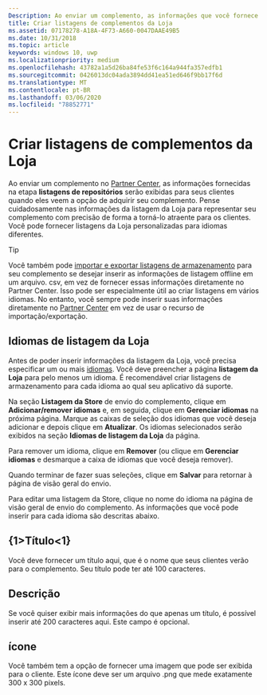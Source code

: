 ```yaml
---
Description: Ao enviar um complemento, as informações que você fornece na etapa de listagens da Loja serão exibidas para seus clientes.
title: Criar listagens de complementos da Loja
ms.assetid: 07178278-A18A-4F73-A660-0047DAAE49B5
ms.date: 10/31/2018
ms.topic: article
keywords: windows 10, uwp
ms.localizationpriority: medium
ms.openlocfilehash: 43782a1a5d26ba84fe53f6c164a944fa357edfb1
ms.sourcegitcommit: 0426013dc04ada3894dd41ea51ed646f9bb17f6d
ms.translationtype: MT
ms.contentlocale: pt-BR
ms.lasthandoff: 03/06/2020
ms.locfileid: "78852771"
---
```

# <a name="create-add-on-store-listings"></a>Criar listagens de complementos da Loja

Ao enviar um complemento no [Partner Center](https://partner.microsoft.com/dashboard), as informações fornecidas na etapa **listagens de repositórios** serão exibidas para seus clientes quando eles veem a opção de adquirir seu complemento. Pense cuidadosamente nas informações da listagem da Loja para representar seu complemento com precisão de forma a torná-lo atraente para os clientes. Você pode fornecer listagens da Loja personalizadas para idiomas diferentes.

> [!TIP]
> Você também pode [importar e exportar listagens de armazenamento](import-and-export-store-listings.md) para seu complemento se desejar inserir as informações de listagem offline em um arquivo. csv, em vez de fornecer essas informações diretamente no Partner Center. Isso pode ser especialmente útil ao criar listagens em vários idiomas. No entanto, você sempre pode inserir suas informações diretamente no [Partner Center](https://partner.microsoft.com/dashboard) em vez de usar o recurso de importação/exportação.


## <a name="store-listing-languages"></a>Idiomas de listagem da Loja

Antes de poder inserir informações da listagem da Loja, você precisa especificar um ou mais [idiomas](supported-languages.md). Você deve preencher a página **listagem da Loja** para pelo menos um idioma. É recomendável criar listagens de armazenamento para cada idioma ao qual seu aplicativo dá suporte.

Na seção **Listagem da Store** de envio do complemento, clique em **Adicionar/remover idiomas** e, em seguida, clique em **Gerenciar idiomas** na próxima página. Marque as caixas de seleção dos idiomas que você deseja adicionar e depois clique em **Atualizar**. Os idiomas selecionados serão exibidos na seção **Idiomas de listagem da Loja** da página.

Para remover um idioma, clique em **Remover** (ou clique em **Gerenciar idiomas** e desmarque a caixa de idiomas que você deseja remover). 

Quando terminar de fazer suas seleções, clique em **Salvar** para retornar à página de visão geral do envio.

Para editar uma listagem da Store, clique no nome do idioma na página de visão geral de envio do complemento. As informações que você pode inserir para cada idioma são descritas abaixo.

## <a name="title"></a>{1&gt;Título&lt;1}

Você deve fornecer um título aqui, que é o nome que seus clientes verão para o complemento. Seu título pode ter até 100 caracteres.

## <a name="description"></a>Descrição

Se você quiser exibir mais informações do que apenas um título, é possível inserir até 200 caracteres aqui. Este campo é opcional.

## <a name="icon"></a>ícone

Você também tem a opção de fornecer uma imagem que pode ser exibida para o cliente. Este ícone deve ser um arquivo .png que mede exatamente 300 x 300 pixels.

 

 




